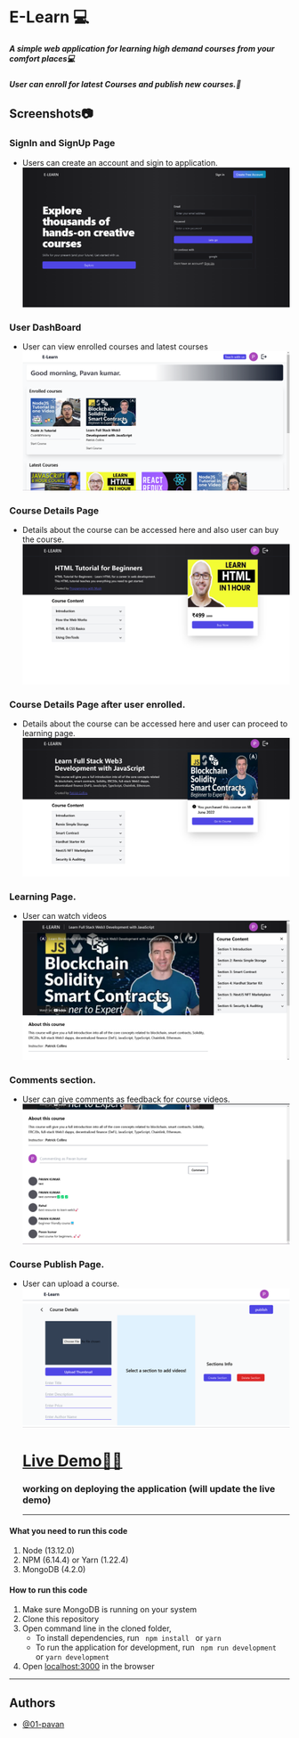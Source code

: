 # E-Learn 💻

##### A simple web application for learning high demand courses from your comfort places💻

##### User can enroll for latest Courses and publish new courses.🚀

## Screenshots📷

### SignIn and SignUp Page

- Users can create an account and sigin to application.
  ![login page](./Images/LandingPage.png)

### User DashBoard

- User can view enrolled courses and latest courses
  ![App Screenshot](./Images/Dashboard.png)

### Course Details Page

- Details about the course can be accessed here and also user can buy the course.
  ![App Screenshot](./Images/buy.png)

### Course Details Page after user enrolled.

- Details about the course can be accessed here and user can proceed to learning page.
  ![App Screenshot](./Images/uploadGOto.png)

### Learning Page.

- User can watch videos
  ![App Screenshot](./Images/Learningpage.png)

### Comments section.

- User can give comments as feedback for course videos.
  ![App Screenshot](./Images/commentspage.png)

### Course Publish Page.

- User can upload a course.
  ![App Screenshot](./Images/publishpage.png)
  # [Live Demo🎉🎉]()
  ### working on deploying the application (will update the live demo)
  ---
#### What you need to run this code
1. Node (13.12.0)
2. NPM (6.14.4) or Yarn (1.22.4)
3. MongoDB (4.2.0)

####  How to run this code
1. Make sure MongoDB is running on your system 
2. Clone this repository
3. Open command line in the cloned folder,
   - To install dependencies, run ```  npm install  ``` or ``` yarn ```
   - To run the application for development, run ```  npm run development  ``` or ``` yarn development ```
4. Open [localhost:3000](http://localhost:3000/) in the browser
---- 
## Authors

- [@01-pavan](https://github.com/01-pavan)

